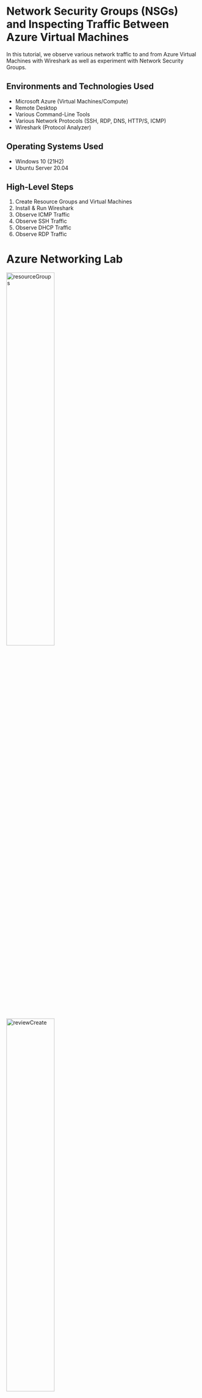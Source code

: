 # Network Security Groups (NSGs) and Inspecting Traffic Between Azure Virtual Machines

In this tutorial, we observe various network traffic to and from Azure Virtual Machines with Wireshark as well as experiment with Network Security Groups.

## Environments and Technologies Used
- Microsoft Azure (Virtual Machines/Compute)
- Remote Desktop
- Various Command-Line Tools
- Various Network Protocols (SSH, RDP, DNS, HTTP/S, ICMP)
- Wireshark (Protocol Analyzer)

## Operating Systems Used
- Windows 10 (21H2)
- Ubuntu Server 20.04

## High-Level Steps
1. Create Resource Groups and Virtual Machines
2. Install & Run Wireshark
3. Observe ICMP Traffic
4. Observe SSH Traffic
5. Observe DHCP Traffic
6. Observe RDP Traffic

# Azure Networking Lab

<img src="images/1 - Setup/1 - resourceGroups.PNG" alt="resourceGroups" width="50%" height="50%">
<img src="images/1 - Setup/2 - reviewCreate.PNG" alt="reviewCreate" width="50%" height="50%">
<img src="images/1 - Setup/3- VmPage.PNG" alt="VmPage" width="50%" height="50%">
<img src="images/1 - Setup/4 - vmCreateTop.PNG" alt="vmCreateTop" width="50%" height="50%">
<img src="images/1 - Setup/5 - vmCreateBottom.PNG" alt="vmCreateBottom" width="50%" height="50%">
<img src="images/1 - Setup/6 - skipDisk.PNG" alt="skipDisk" width="50%" height="50%">
<img src="images/1 - Setup/7 - networking.PNG" alt="networking" width="50%" height="50%">
<img src="images/1 - Setup/8 - createVM2.PNG" alt="createVM2" width="50%" height="50%">
<img src="images/1 - Setup/9 - createVM2Bottom.PNG" alt="createVM2Bottom" width="50%" height="50%">
<img src="images/1 - Setup/10 - skipDisk2.PNG" alt="skipDisk2" width="50%" height="50%">
<img src="images/1 - Setup/11 - networking2.PNG" alt="networking2" width="50%" height="50%">
<img src="images/1 - Setup/12 - remoteDesktop.PNG" alt="remoteDesktop" width="50%" height="50%">
<img src="images/1 - Setup/13 - privacySettings.PNG" alt="privacySettings" width="50%" height="50%">
<img src="images/1 - Setup/14 - wireSharkSearch.PNG" alt="wireSharkSearch" width="50%" height="50%">
<img src="images/1 - Setup/15 - downloadWireshark.PNG" alt="downloadWireshark" width="50%" height="50%">
<img src="images/1 - Setup/16 - wiresharkInstall.PNG" alt="wiresharkInstall" width="50%" height="50%">
<img src="images/2 - observation/17 - wireSharkHome.PNG" alt="wireSharkHome" width="50%" height="50%">
<img src="images/2 - observation/18 - randomDataCapture.PNG" alt="randomDataCapture" width="50%" height="50%">
<img src="images/2 - observation/19 - searchIcmp.PNG" alt="searchIcmp" width="50%" height="50%">
<img src="images/2 - observation/20 - privateIpAdressVm2.PNG" alt="privateIpAdressVm2" width="50%" height="50%">
<img src="images/2 - observation/21 - openPowershell.PNG" alt="openPowershell" width="50%" height="50%">
<img src="images/2 - observation/22 - pingVM2.PNG" alt="pingVM2" width="50%" height="50%">
<img src="images/2 - observation/23 - clearData.PNG" alt="clearData" width="50%" height="50%">
<img src="images/2 - observation/24 - infinitePing.PNG" alt="infinitePing" width="50%" height="50%">
<img src="images/2 - observation/25 - infinitePingActive.PNG" alt="infinitePingActive" width="50%" height="50%">
<img src="images/2 - observation/26 - NetworkSecurityGroups.PNG" alt="NetworkSecurityGroups" width="50%" height="50%">
<img src="images/2 - observation/27 - selectNSG.PNG" alt="selectNSG" width="50%" height="50%">
<img src="images/2 - observation/28 - inboundSecurity.PNG" alt="inboundSecurity" width="50%" height="50%">
<img src="images/2 - observation/29 - inboundSecurityRuleConfig.PNG" alt="inboundSecurityRuleConfig" width="50%" height="50%">
<img src="images/2 - observation/30 - timeOut.PNG" alt="timeOut" width="50%" height="50%">
<img src="images/2 - observation/31 - allowPing.PNG" alt="allowPing" width="50%" height="50%">
<img src="images/2 - observation/32 - successfulPing.PNG" alt="successfulPing" width="50%" height="50%">
<img src="images/2 - observation/33 - stopProcess.PNG" alt="stopProcess" width="50%" height="50%">
<img src="images/2 - observation/34 - privateIPreminder.PNG" alt="privateIPreminder" width="50%" height="50%">
<img src="images/2 - observation/35 - sshCommand.PNG" alt="sshCommand" width="50%" height="50%">
<img src="images/2 - observation/36 - accessVm2.PNG" alt="accessVm2" width="50%" height="50%">
<img src="images/2 - observation/37 - exitCommand.PNG" alt="exitCommand" width="50%" height="50%">
<img src="images/2 - observation/38 - dnsObservation.PNG" alt="dnsObservation" width="50%" height="50%">
<img src="images/2 - observation/39 - rdp.PNG" alt="rdp" width="50%" height="50%">


## Part 1 (Create our Resources)

1. **Create a Resource Group**
2. **Create a Windows 10 Virtual Machine (VM)**
   - While creating the VM, select the previously created Resource Group.
   - Allow it to create a new Virtual Network (Vnet) and Subnet.
3. **Create a Linux (Ubuntu) VM**
   - While creating the VM, select the previously created Resource Group and Vnet.
4. **Observe Your Virtual Network within Network Watcher**

## Part 2 (Observe ICMP Traffic)

1. **Use Remote Desktop to connect to your Windows 10 Virtual Machine**
2. **Within your Windows 10 Virtual Machine, Install Wireshark**
3. **Open Wireshark and filter for ICMP traffic only**
4. **Retrieve the private IP address of the Ubuntu VM and attempt to ping it from within the Windows 10 VM**
5. **Observe ping requests and replies within Wireshark**
6. **From the Windows 10 VM, open Command Line or PowerShell and attempt to ping a public website (such as www.google.com) and observe the traffic in Wireshark**
7. **Initiate a perpetual/non-stop ping from your Windows 10 VM to your Ubuntu VM**
8. **Open the Network Security Group your Ubuntu VM is using and disable incoming (inbound) ICMP traffic**
9. **Back in the Windows 10 VM, observe the ICMP traffic in Wireshark and the Command Line Ping activity**
10. **Re-enable ICMP traffic for the Network Security Group your Ubuntu VM is using**
11. **Back in the Windows 10 VM, observe the ICMP traffic in Wireshark and the Command Line Ping activity (should start working)**
12. **Stop the ping activity**

## Part 3 (Observe SSH Traffic)

1. **Back in Wireshark, filter for SSH traffic only**
2. **From your Windows 10 VM, “SSH into” your Ubuntu Virtual Machine (via its private IP address)**
3. **Type commands (username, password, etc.) into the Linux SSH connection and observe SSH traffic spam in Wireshark**
4. **Exit the SSH connection by typing `exit` and pressing [Enter]**

## Part 4 (Observe DHCP Traffic)

1. **Back in Wireshark, filter for DHCP traffic only**
2. **From your Windows 10 VM, attempt to issue your VM a new IP address from the Command Line (`ipconfig /renew`)**
3. **Observe the DHCP traffic appearing in Wireshark**

## Part 5 (Observe DNS Traffic)

1. **Back in Wireshark, filter for DNS traffic only**
2. **From your Windows 10 VM within a Command Line, use `nslookup` to see what google.com and disney.com’s IP addresses are**
3. **Observe the DNS traffic being shown in Wireshark**

## Part 6 (Observe RDP Traffic)

1. **Back in Wireshark, filter for RDP traffic only (`tcp.port == 3389`)**
2. **Observe the immediate non-stop spam of traffic. Why do you think it’s non-stop spamming vs. only showing traffic when you do an activity?**
   - **Answer:** Because the RDP protocol is constantly showing you a live stream from one computer to another, therefore traffic is always being transmitted.

## Lab Cleanup (DON’T FORGET THIS)

1. **Close your Remote Desktop connection**
2. **Delete the Resource Group(s) created at the beginning of this lab**
3. **Verify Resource Group Deletion**



